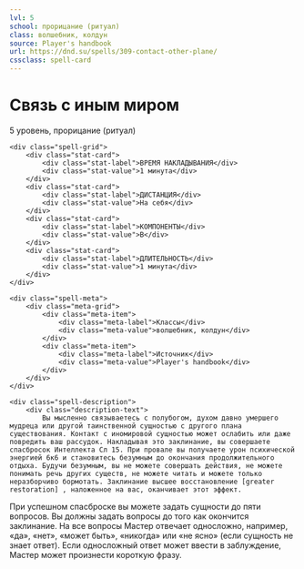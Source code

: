 ```yaml
---
lvl: 5
school: прорицание (ритуал)
class: волшебник, колдун
source: Player's handbook
url: https://dnd.su/spells/309-contact-other-plane/
cssclass: spell-card
---
```


<div class="spell-container">
    <div class="spell-header">
        <h1 class="spell-name">Связь с иным миром</h1>
        <div class="spell-level">5 уровень, прорицание (ритуал)</div>
    </div>
    
    <div class="spell-grid">
        <div class="stat-card">
            <div class="stat-label">ВРЕМЯ НАКЛАДЫВАНИЯ</div>
            <div class="stat-value">1 минута</div>
        </div>
        <div class="stat-card">
            <div class="stat-label">ДИСТАНЦИЯ</div>
            <div class="stat-value">На себя</div>
        </div>
        <div class="stat-card">
            <div class="stat-label">КОМПОНЕНТЫ</div>
            <div class="stat-value">В</div>
        </div>
        <div class="stat-card">
            <div class="stat-label">ДЛИТЕЛЬНОСТЬ</div>
            <div class="stat-value">1 минута</div>
        </div>
    </div>
    
    <div class="spell-meta">
        <div class="meta-grid">
            <div class="meta-item">
                <div class="meta-label">Классы</div>
                <div class="meta-value">волшебник, колдун</div>
            </div>
            <div class="meta-item">
                <div class="meta-label">Источник</div>
                <div class="meta-value">Player's handbook</div>
            </div>
        </div>
    </div>
    
    <div class="spell-description">
        <div class="description-text">
            Вы мысленно связываетесь с полубогом, духом давно умершего мудреца или другой таинственной сущностью с другого плана существования. Контакт с иномировой сущностью может ослабить или даже повредить ваш рассудок. Накладывая это заклинание, вы совершаете спасбросок Интеллекта Сл 15. При провале вы получаете урон психической энергией 6к6 и становитесь безумным до окончания продолжительного отдыха. Будучи безумным, вы не можете совершать действия, не можете понимать речь других существ, не можете читать и можете только неразборчиво бормотать. Заклинание высшее восстановление [greater restoration] , наложенное на вас, оканчивает этот эффект.
При успешном спасброске вы можете задать сущности до пяти вопросов. Вы должны задать вопросы до того как окончится заклинание. На все вопросы Мастер отвечает односложно, например, «да», «нет», «может быть», «никогда» или «не ясно» (если сущность не знает ответ). Если односложный ответ может ввести в заблуждение, Мастер может произнести короткую фразу.
        </div>
    </div>
</div>